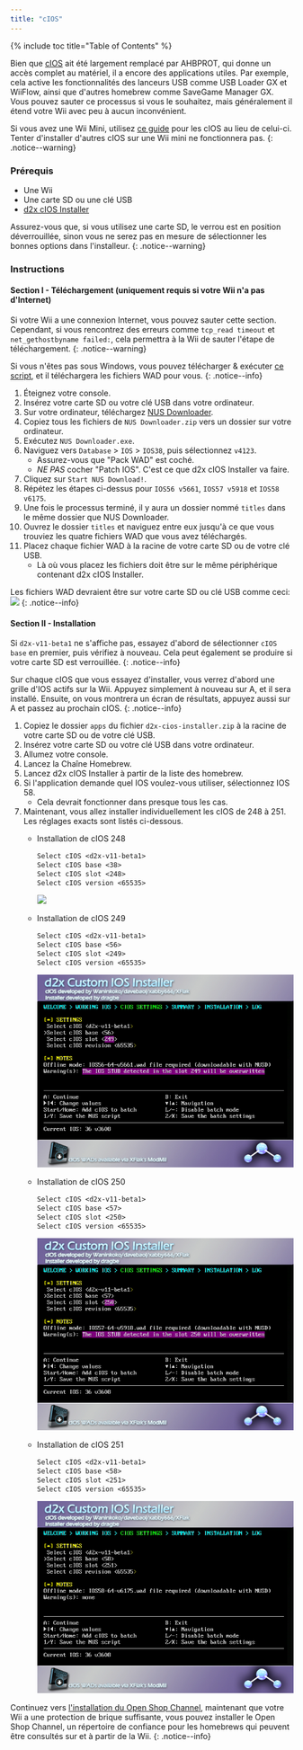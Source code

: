 ```yaml
---
title: "cIOS"
---
```


{% include toc title="Table of Contents" %}

Bien que [cIOS](https://wiibrew.org/wiki/Custom_IOS) ait été largement remplacé par AHBPROT, qui donne un accès complet au matériel, il a encore des applications utiles. Par exemple, cela active les fonctionnalités des lanceurs USB comme USB Loader GX et WiiFlow, ainsi que d'autres homebrew comme SaveGame Manager GX. Vous pouvez sauter ce processus si vous le souhaitez, mais généralement il étend votre Wii avec peu à aucun inconvénient.

Si vous avez une Wii Mini, utilisez [ce guide](cios-mini) pour les cIOS au lieu de celui-ci. Tenter d'installer d'autres cIOS sur une Wii mini ne fonctionnera pas.
{: .notice--warning}

### Prérequis

* Une Wii
* Une carte SD ou une clé USB
* [d2x cIOS Installer](/assets/files/d2x-cios-installer.zip)

Assurez-vous que, si vous utilisez une carte SD, le verrou est en position déverrouillée, sinon vous ne serez pas en mesure de sélectionner les bonnes options dans l'installeur.
{: .notice--warning}

### Instructions

#### Section I - Téléchargement (uniquement requis si votre Wii n'a pas d'Internet)

Si votre Wii a une connexion Internet, vous pouvez sauter cette section.<br> Cependant, si vous rencontrez des erreurs comme `tcp_read timeout` et `net_gethostbyname failed:`, cela permettra à la Wii de sauter l'étape de téléchargement.
{: .notice--warning}

Si vous n'êtes pas sous Windows, vous pouvez télécharger & exécuter [ce script](/assets/files/d2x_offline_ios.sh), et il téléchargera les fichiers WAD pour vous.
{: .notice--info}

1. Éteignez votre console.
1. Insérez votre carte SD ou votre clé USB dans votre ordinateur.
1. Sur votre ordinateur, téléchargez [NUS Downloader](https://github.com/WiiDatabase/nusdownloader/releases/latest/download/NUSD-Mod-NUS-Fix.zip).
1. Copiez tous les fichiers de `NUS Downloader.zip` vers un dossier sur votre ordinateur.
1. Exécutez `NUS Downloader.exe`.
1. Naviguez vers `Database` > `IOS` > `IOS38`, puis sélectionnez `v4123`.
    + Assurez-vous que "Pack WAD" est coché.
    + *NE PAS* cocher "Patch IOS". C'est ce que d2x cIOS Installer va faire.
1. Cliquez sur `Start NUS Download!`.
1. Répétez les étapes ci-dessus pour `IOS56 v5661`, `IOS57 v5918` et `IOS58 v6175`.
1. Une fois le processus terminé, il y aura un dossier nommé `titles` dans le même dossier que NUS Downloader.
1. Ouvrez le dossier `titles` et naviguez entre eux jusqu'à ce que vous trouviez les quatre fichiers WAD que vous avez téléchargés.
1. Placez chaque fichier WAD à la racine de votre carte SD ou de votre clé USB.
    + Là où vous placez les fichiers doit être sur le même périphérique contenant d2x cIOS Installer.

Les fichiers WAD devraient être sur votre carte SD ou clé USB comme ceci: ![](/images/cios/d2x_offline_ios.png)
{: .notice--info}

#### Section II - Installation

Si `d2x-v11-beta1` ne s'affiche pas, essayez d'abord de sélectionner `cIOS base` en premier, puis vérifiez à nouveau. Cela peut également se produire si votre carte SD est verrouillée.
{: .notice--info}

Sur chaque cIOS que vous essayez d'installer, vous verrez d'abord une grille d'IOS actifs sur la Wii. Appuyez simplement à nouveau sur A, et il sera installé. Ensuite, on vous montrera un écran de résultats, appuyez aussi sur A et passez au prochain cIOS.
{: .notice--info}

1. Copiez le dossier `apps` du fichier `d2x-cios-installer.zip` à la racine de votre carte SD ou de votre clé USB.
1. Insérez votre carte SD ou votre clé USB dans votre ordinateur.
1. Allumez votre console.
1. Lancez la Chaîne Homebrew.
1. Lancez d2x cIOS Installer à partir de la liste des homebrew.
1. Si l'application demande quel IOS voulez-vous utiliser, sélectionnez IOS 58.
    + Cela devrait fonctionner dans presque tous les cas.
1. Maintenant, vous allez installer individuellement les cIOS de 248 à 251. Les réglages exacts sont listés ci-dessous.
    + Installation de cIOS 248

        ```
        Select cIOS <d2x-v11-beta1>
        Select cIOS base <38>
        Select cIOS slot <248>
        Select cIOS version <65535>
        ```

        ![](/images/cios/d2x_v11_248.png)

    + Installation de cIOS 249

        ```
        Select cIOS <d2x-v11-beta1>
        Select cIOS base <56>
        Select cIOS slot <249>
        Select cIOS version <65535>
        ```

        ![](/images/cios/d2x_v11_249.png)

    + Installation de cIOS 250

        ```
        Select cIOS <d2x-v11-beta1>
        Select cIOS base <57>
        Select cIOS slot <250>
        Select cIOS version <65535>
        ```

        ![](/images/cios/d2x_v11_250.png)

    + Installation de cIOS 251

        ```
        Select cIOS <d2x-v11-beta1>
        Select cIOS base <58>
        Select cIOS slot <251>
        Select cIOS version <65535>
        ```

        ![](/images/cios/d2x_v11_251.png)

Continuez vers [l'installation du Open Shop Channel](osc), maintenant que votre Wii a une protection de brique suffisante, vous pouvez installer le Open Shop Channel, un répertoire de confiance pour les homebrews qui peuvent être consultés sur et à partir de la Wii.
{: .notice--info}
